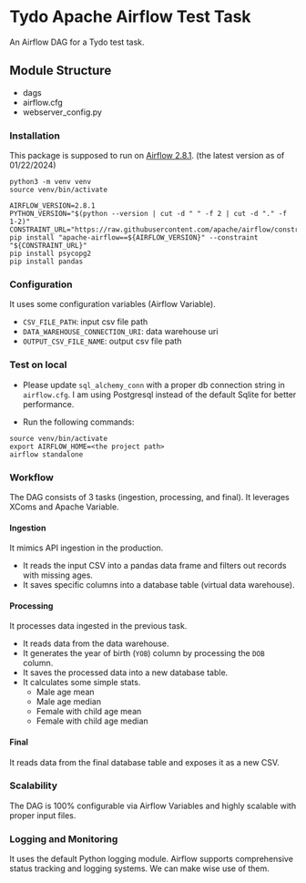 # Tydo Apache Airflow Test Task

An Airflow DAG for a Tydo test task.

## Module Structure

* dags
* airflow.cfg
* webserver_config.py


### Installation

This package is supposed to run on [Airflow 2.8.1](https://airflow.apache.org/docs/apache-airflow/stable/start.html). (the latest version as of 01/22/2024)

```
python3 -m venv venv
source venv/bin/activate

AIRFLOW_VERSION=2.8.1
PYTHON_VERSION="$(python --version | cut -d " " -f 2 | cut -d "." -f 1-2)"
CONSTRAINT_URL="https://raw.githubusercontent.com/apache/airflow/constraints-${AIRFLOW_VERSION}/constraints-${PYTHON_VERSION}.txt"
pip install "apache-airflow==${AIRFLOW_VERSION}" --constraint "${CONSTRAINT_URL}"
pip install psycopg2
pip install pandas
```

### Configuration

It uses some configuration variables (Airflow Variable).

* `CSV_FILE_PATH`: input csv file path
* `DATA_WAREHOUSE_CONNECTION_URI`: data warehouse uri
* `OUTPUT_CSV_FILE_NAME`: output csv file path

### Test on local

* Please update `sql_alchemy_conn` with a proper db connection string in `airflow.cfg`. I am using Postgresql instead of the default Sqlite for better performance.

* Run the following commands:

```
source venv/bin/activate
export AIRFLOW_HOME=<the project path>
airflow standalone
```

### Workflow

The DAG consists of 3 tasks (ingestion, processing, and final). It leverages XComs and Apache Variable.

#### Ingestion

It mimics API ingestion in the production.

* It reads the input CSV into a pandas data frame and filters out records with missing ages.
* It saves specific columns into a database table (virtual data warehouse).

#### Processing

It processes data ingested in the previous task. 

* It reads data from the data warehouse.
* It generates the year of birth (`YOB`) column by processing the `DOB` column.
* It saves the processed data into a new database table.
* It calculates some simple stats.
    * Male age mean
    * Male age median
    * Female with child age mean
    * Female with child age median

#### Final

It reads data from the final database table and exposes it as a new CSV.


### Scalability

The DAG is 100% configurable via Airflow Variables and highly scalable with proper input files.


### Logging and Monitoring

It uses the default Python logging module. Airflow supports comprehensive status tracking and logging systems. We can make wise use of them.
